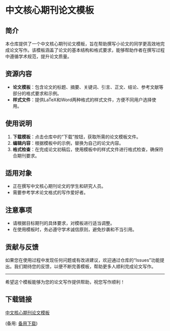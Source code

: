 # 中文核心期刊论文模板

## 简介

本仓库提供了一个中文核心期刊论文模板，旨在帮助撰写小论文的同学更高效地完成论文写作。该模板涵盖了论文的基本结构和格式要求，能够帮助作者在撰写过程中遵循学术规范，提升论文质量。

## 资源内容

- **论文模板**：包含论文的标题、摘要、关键词、引言、正文、结论、参考文献等部分的格式要求和示例。
- **样式文件**：提供LaTeX和Word两种格式的样式文件，方便不同用户选择使用。

## 使用说明

1. **下载模板**：点击仓库中的“下载”按钮，获取所需的论文模板文件。
2. **编辑内容**：根据模板中的示例，替换为自己的论文内容。
3. **格式检查**：在完成论文初稿后，使用模板中的样式文件进行格式检查，确保符合期刊要求。

## 适用对象

- 正在撰写中文核心期刊论文的学生和研究人员。
- 需要参考学术论文格式的写作爱好者。

## 注意事项

- 请根据目标期刊的具体要求，对模板进行适当调整。
- 在使用模板时，务必遵守学术诚信原则，避免抄袭和不当引用。

## 贡献与反馈

如果您在使用过程中发现任何问题或有改进建议，欢迎通过仓库的“Issues”功能提出。我们期待您的反馈，以便不断完善模板，帮助更多人顺利完成论文写作。

---

希望这个模板能够为您的论文写作提供帮助，祝您写作顺利！

## 下载链接
[中文核心期刊论文模板](https://pan.quark.cn/s/417bb423cea4) 

(备用: [备用下载](https://pan.baidu.com/s/1G0N47X-0LK78daZzsDehhg?pwd=1234))
